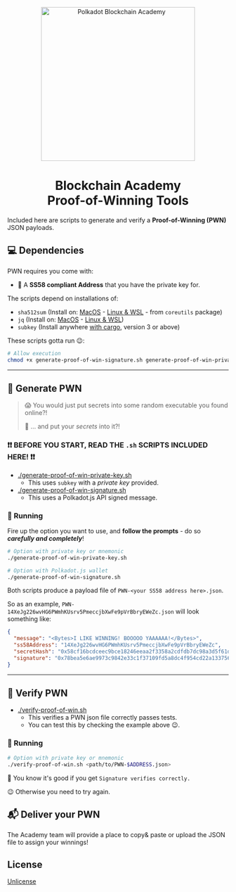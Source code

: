 <p align="center">
<img alt="Polkadot Blockchain Academy" src="https://gateway.pinata.cloud/ipfs/QmdAthFeGzgsW65vhnSTBNN2wWdjL75MvU3tYxVgteaCzW" style="width:350px;">
<h1 align="center">Blockchain Academy<br>Proof-of-Winning Tools</h1>
</p>

Included here are scripts to generate and verify a **Proof-of-Winning (PWN)** JSON payloads.

## 💻 Dependencies

PWN requires you come with:

- 🙋 A **SS58 compliant Address** that you have the private key for.

The scripts depend on installations of:

- `sha512sum` (Install on: [MacOS](https://unix.stackexchange.com/questions/426837/no-sha256sum-in-macos) - [Linux & WSL](https://command-not-found.com/sha512sum) - from `coreutils` package)
- `jq` (Install on: [MacOS](https://stackoverflow.com/questions/37668134/how-to-install-jq-on-mac-on-the-command-line) - [Linux & WSL](https://command-not-found.com/jq))
- `subkey` (Install anywhere [with cargo](https://github.com/paritytech/substrate/tree/master/bin/utils/subkey), version 3 or above)

These scripts gotta run 😉:

```sh
# Allow execution
chmod +x generate-proof-of-win-signature.sh generate-proof-of-win-private-key.sh verify-proof-of-win.sh
```

---

## 🔏 Generate PWN

> 😱 You would just put secrets into some random executable you found online?!
>
> 🫠 ... and put your _secrets_ into it?!

### ❗❗ BEFORE YOU START, READ THE `.sh` SCRIPTS INCLUDED HERE! ❗❗

- [./generate-proof-of-win-private-key.sh](./generate-proof-of-win-private-key.sh)
  - This uses `subkey` with a _private key_ provided.
- [./generate-proof-of-win-signature.sh](./generate-proof-of-win-signature.sh)
  - This uses a Polkadot.js API signed message.

### 🏃 Running

Fire up the option you want to use, and **follow the prompts** - do so **_carefully and completely_**!

```sh
# Option with private key or mnemonic
./generate-proof-of-win-private-key.sh

# Option with Polkadot.js wallet
./generate-proof-of-win-signature.sh
```

Both scripts produce a payload file of `PWN-<your SS58 address here>.json`.

So as an example, `PWN-14XeJg226wvHG6PWmhKUsrv5PmeccjbXwFe9pVrBbryEWeZc.json` will look something like:

```json
{
  "message": "<Bytes>I LIKE WINNING! BOOOOO YAAAAAA!</Bytes>",
  "ss58Address": "14XeJg226wvHG6PWmhKUsrv5PmeccjbXwFe9pVrBbryEWeZc",
  "secretHash": "0x58cf16bcdceec9bce18246eeaa2f3358a2cdfdb7dc98a3d5f61da18f841b057369c58e64a456e236e853d853ef088a0eb57551a2a2b124c3060d5f402a2bf0a3",
  "signature": "0x78bea5e6ae9973c9842e33c1f37109fd5a8dc4f954cd22a133756a7590fffd0363f956afd24a16a6bcb00a3ce7bfdcc8045dad80b421bd01a8948ff9d2853e8a"
}
```

---

## 🔎 Verify PWN

- [./verify-proof-of-win.sh](./verify-proof-of-win.sh)
  - This verifies a PWN json file correctly passes tests.
  - You can test this by checking the example above 😉.

### 🏃 Running

```sh
# Option with private key or mnemonic
./verify-proof-of-win.sh <path/to/PWN-$ADDRESS.json>
```

🎉 You know it's good if you get `Signature verifies correctly.`

😉 Otherwise you need to try again.

## 📬 Deliver your PWN

The Academy team will provide a place to copy& paste or upload the JSON file to assign your winnings!

## License

[Unlicense](./LICENSE)
